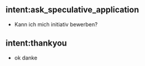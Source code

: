 ## intent:ask_speculative_application
- Kann ich mich initiativ bewerben?

## intent:thankyou
- ok danke
